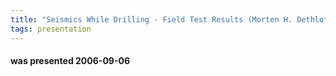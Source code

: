 ```yaml
---
title: "Seismics While Drilling - Field Test Results (Morten H. Dethloff, Halliburton)"
tags: presentation
---
```

#### was presented 2006-09-06 

